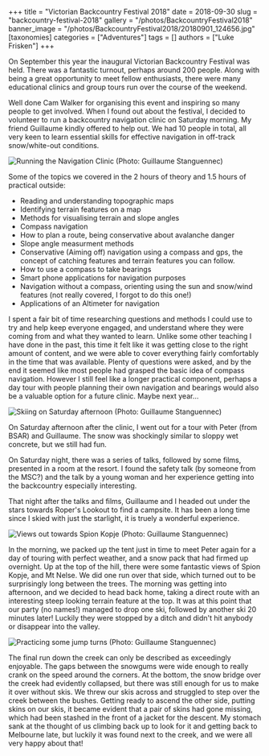 +++
title = "Victorian Backcountry Festival 2018"
date = 2018-09-30
slug = "backcountry-festival-2018"
gallery = "/photos/BackcountryFestival2018"
banner_image = "/photos/BackcountryFestival2018/20180901_124656.jpg"
[taxonomies]
categories = ["Adventures"]
tags = []
authors = ["Luke Frisken"]
+++

On September this year the inaugural Victorian Backcountry Festival was
held. There was a fantastic turnout, perhaps around 200 people. Along
with being a great opportunity to meet fellow enthusiasts, there were
many educational clinics and group tours run over the course of the
weekend.

Well done Cam Walker for organising this event and inspiring so many
people to get involved. When I found out about the festival, I decided
to volunteer to run a backcountry navigation clinic on Saturday morning.
My friend Guillaume kindly offered to help out. We had 10 people in
total, all very keen to learn essential skills for effective navigation
in off-track snow/white-out conditions.

![Running the Navigation Clinic (Photo: Guillaume
Stanguennec)](/photos/BackcountryFestival2018/20180901_124656.jpg)

Some of the topics we covered in the 2 hours of theory and 1.5 hours of
practical outside:

  - Reading and understanding topographic maps
  - Identifying terrain features on a map
  - Methods for visualising terrain and slope angles
  - Compass navigation
  - How to plan a route, being conservative about avalanche danger
  - Slope angle measurment methods
  - Conservative (Aiming off) navigation using a compass and gps, the
    concept of catching features and terrain features you can follow.
  - How to use a compass to take bearings
  - Smart phone applications for navigation purposes
  - Navigation without a compass, orienting using the sun and snow/wind
    features (not really covered, I forgot to do this one\!)
  - Applications of an Altimeter for navigation

I spent a fair bit of time researching questions and methods I could use
to try and help keep everyone engaged, and understand where they were
coming from and what they wanted to learn. Unlike some other teaching I
have done in the past, this time it felt like it was getting close to
the right amount of content, and we were able to cover everything fairly
comfortably in the time that was available. Plenty of questions were
asked, and by the end it seemed like most people had grasped the basic
idea of compass navigation. However I still feel like a longer practical
component, perhaps a day tour with people planning their own navigation
and bearings would also be a valuable option for a future clinic. Maybe
next year...

![Skiing on Saturday afternoon (Photo: Guillaume
Stanguennec)](/photos/BackcountryFestival2018/20180901_153758.jpg)

On Saturday afternoon after the clinic, I went out for a tour with Peter
(from BSAR) and Guillaume. The snow was shockingly similar to sloppy wet
concrete, but we still had fun.

On Saturday night, there was a series of talks, followed by some films,
presented in a room at the resort. I found the safety talk (by someone
from the MSC?) and the talk by a young woman and her experience getting
into the backcountry especially interesting.

That night after the talks and films, Guillaume and I headed out under
the stars towards Roper's Lookout to find a campsite. It has been a long
time since I skied with just the starlight, it is truely a wonderful
experience.

![Views out towards Spion Kopje (Photo: Guillaume
Stanguennec)](/photos/BackcountryFestival2018/20180902_132907.jpg)

In the morning, we packed up the tent just in time to meet Peter again
for a day of touring with perfect weather, and a snow pack that had
firmed up overnight. Up at the top of the hill, there were some
fantastic views of Spion Kopje, and Mt Nelse. We did one run over that
side, which turned out to be surprisingly long between the trees. The
morning was getting into afternoon, and we decided to head back home,
taking a direct route with an interesting steep looking terrain feature
at the top. It was at this point that our party (no names\!) managed to
drop one ski, followed by another ski 20 minutes later\! Luckily they
were stopped by a ditch and didn't hit anybody or disappear into the
valley.

![Practicing some jump turns (Photo: Guillaume
Stanguennec)](/photos/BackcountryFestival2018/20180902_141050.jpg)

The final run down the creek can only be described as exceedingly
enjoyable. The gaps between the snowgums were wide enough to really
crank on the speed around the corners. At the bottom, the snow bridge
over the creek had evidently collapsed, but there was still enough for
us to make it over without skis. We threw our skis across and struggled
to step over the creek between the bushes. Getting ready to ascend the
other side, putting skins on our skis, it became evident that a pair of
skins had gone missing, which had been stashed in the front of a jacket
for the descent. My stomach sank at the thought of us climbing back up
to look for it and getting back to Melbourne late, but luckily it was
found next to the creek, and we were all very happy about that\!
